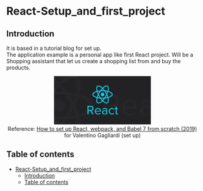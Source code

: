 # React-Setup_and_first_project
## Introduction
It is based in a tutorial blog for set up.<br>
The application example is a personal app like first React project. Will be a Shopping assistant that let us create a shopping list from and buy the products.

<div align="center">

![React Ninja](courseIcon.png)<br>
Reference: [How to set up React, webpack, and Babel 7 from scratch (2019)](https://www.valentinog.com/blog/babel/) for Valentino Gagliardi (set up)

</div>

## Table of contents
- [React-Setup_and_first_project](#React-Setupandfirstproject)
  - [Introduction](#Introduction)
  - [Table of contents](#Table-of-contents)



